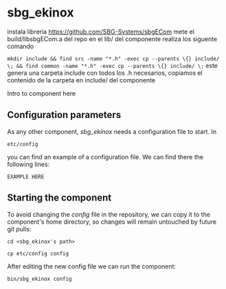# sbg_ekinox


instala libreria https://github.com/SBG-Systems/sbgECom
mete el build/libsbgECom.a del repo en el lib/ del componente
realiza los siguente comando 

``mkdir include && find src -name "*.h" -exec cp --parents \{} include/ \; && find common -name "*.h" -exec cp --parents \{} include/ \;``
este genera una carpeta include con todos los .h necesarios, copiamos el contenido de la carpeta en include/ del componente

Intro to component here


## Configuration parameters
As any other component, *sbg_ekinox* needs a configuration file to start. In
```
etc/config
```
you can find an example of a configuration file. We can find there the following lines:
```
EXAMPLE HERE
```

## Starting the component
To avoid changing the *config* file in the repository, we can copy it to the component's home directory, so changes will remain untouched by future git pulls:

```
cd <sbg_ekinox's path> 
```
```
cp etc/config config
```

After editing the new config file we can run the component:

```
bin/sbg_ekinox config
```

